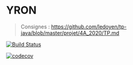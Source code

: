 # YRON 

> Consignes : https://github.com/ledoyen/tp-java/blob/master/projet/4A_2020/TP.md

[![Build Status](https://travis-ci.com/yohanleb/YRON.svg?branch=master)](https://travis-ci.com/yohanleb/YRON)

[![codecov](https://codecov.io/gh/yohanleb/YRON/branch/master/graph/badge.svg)](https://codecov.io/gh/yohanleb/YRON)
